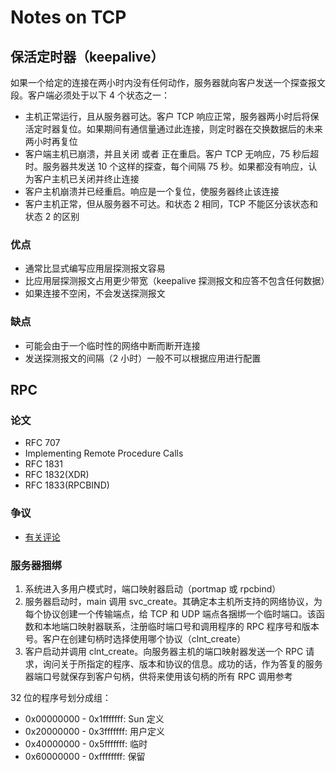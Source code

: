 # Notes on TCP

## 保活定时器（keepalive）

如果一个给定的连接在两小时内没有任何动作，服务器就向客户发送一个探查报文段。客户端必须处于以下 4 个状态之一：

* 主机正常运行，且从服务器可达。客户 TCP 响应正常，服务器两小时后将保活定时器复位。如果期间有通信量通过此连接，则定时器在交换数据后的未来两小时再复位
* 客户端主机已崩溃，并且关闭 或者 正在重启。客户 TCP 无响应，75 秒后超时。服务器共发送 10 个这样的探查，每个间隔 75 秒。如果都没有响应，认为客户主机已关闭并终止连接
* 客户主机崩溃并已经重启。响应是一个复位，使服务器终止该连接
* 客户主机正常，但从服务器不可达。和状态 2 相同，TCP 不能区分该状态和状态 2 的区别

### 优点

* 通常比显式编写应用层探测报文容易
* 比应用层探测报文占用更少带宽（keepalive 探测报文和应答不包含任何数据）
* 如果连接不空闲，不会发送探测报文

### 缺点

* 可能会由于一个临时性的网络中断而断开连接
* 发送探测报文的间隔（2 小时）一般不可以根据应用进行配置

## RPC

### 论文

* RFC 707
* Implementing Remote Procedure Calls
* RFC 1831
* RFC 1832(XDR)
* RFC 1833(RPCBIND)

### 争议

* [有关评论](http://www.kohala.com/start/papers.others/rpc.comments.txt)

### 服务器捆绑

1. 系统进入多用户模式时，端口映射器启动（portmap 或 rpcbind）
2. 服务器启动时，main 调用 svc_create。其确定本主机所支持的网络协议，为每个协议创建一个传输端点，给 TCP 和 UDP 端点各捆绑一个临时端口。该函数和本地端口映射器联系，注册临时端口号和调用程序的 RPC 程序号和版本号。客户在创建句柄时选择使用哪个协议（clnt_create）
3. 客户启动并调用 clnt_create。向服务器主机的端口映射器发送一个 RPC 请求，询问关于所指定的程序、版本和协议的信息。成功的话，作为答复的服务器端口号就保存到客户句柄，供将来使用该句柄的所有 RPC 调用参考

32 位的程序号划分成组：

* 0x00000000 - 0x1fffffff: Sun 定义
* 0x20000000 - 0x3fffffff: 用户定义
* 0x40000000 - 0x5fffffff: 临时
* 0x60000000 - 0xffffffff: 保留

